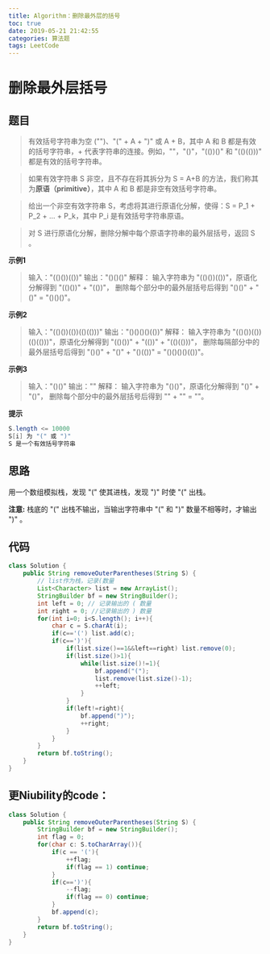 ```yaml
---
title: Algorithm：删除最外层的括号
toc: true
date: 2019-05-21 21:42:55
categories: 算法题
tags: LeetCode
---
```


# 删除最外层括号

## 题目

>有效括号字符串为空 ("")、"(" + A + ")" 或 A + B，其中 A 和 B 都是有效的括号字符串，+ 代表字符串的连接。例如，""，"()"，"(())()" 和 "(()(()))" 都是有效的括号字符串。

>如果有效字符串 S 非空，且不存在将其拆分为 S = A+B 的方法，我们称其为**原语（primitive）**，其中 A 和 B 都是非空有效括号字符串。

>给出一个非空有效字符串 S，考虑将其进行原语化分解，使得：S = P_1 + P_2 + ... + P_k，其中 P_i 是有效括号字符串原语。

>对 S 进行原语化分解，删除分解中每个原语字符串的最外层括号，返回 S 。

**示例1**

>输入："(()())(())"
输出："()()()"
解释：
输入字符串为 "(()())(())"，原语化分解得到 "(()())" + "(())"，
删除每个部分中的最外层括号后得到 "()()" + "()" = "()()()"。

**示例2**

>输入："(()())(())(()(()))"
输出："()()()()(())"
解释：
输入字符串为 "(()())(())(()(()))"，原语化分解得到 "(()())" + "(())" + "(()(()))"，
删除每隔部分中的最外层括号后得到 "()()" + "()" + "()(())" = "()()()()(())"。

**示例3**

>输入："()()"
输出：""
解释：
输入字符串为 "()()"，原语化分解得到 "()" + "()"，
删除每个部分中的最外层括号后得到 "" + "" = ""。

**提示**

```Java
S.length <= 10000
S[i] 为 "(" 或 ")"
S 是一个有效括号字符串
```

## 思路

用一个数组模拟栈，发现 "(" 使其进栈，发现 ")" 时使 "(" 出栈。

**注意:** 栈底的 "(" 出栈不输出，当输出字符串中 "(" 和 ")" 数量不相等时，才输出 ")" 。

## 代码

```Java
class Solution {
    public String removeOuterParentheses(String S) {
        // list作为栈，记录(数量
        List<Character> list = new ArrayList();
        StringBuilder bf = new StringBuilder();
        int left = 0; // 记录输出的 ( 数量
        int right = 0; //记录输出的 ) 数量
        for(int i=0; i<S.length(); i++){
            char c = S.charAt(i);
            if(c=='(') list.add(c);
            if(c==')'){
                if(list.size()==1&&left==right) list.remove(0);
                if(list.size()>1){
                    while(list.size()!=1){
                        bf.append("(");
                        list.remove(list.size()-1);
                        ++left;
                    }
                }
                if(left!=right){
                    bf.append(")");
                    ++right;
                }
            }
        }
        return bf.toString();
    }
}
```

## 更**Niubility**的code：

```Java
class Solution {
    public String removeOuterParentheses(String S) {
        StringBuilder bf = new StringBuilder();
        int flag = 0;
        for(char c: S.toCharArray()){
            if(c == '('){
                ++flag;
                if(flag == 1) continue;
            }
            if(c==')'){
                --flag;
                if(flag == 0) continue;
            }
            bf.append(c);
        }
        return bf.toString();
    }
}
```
